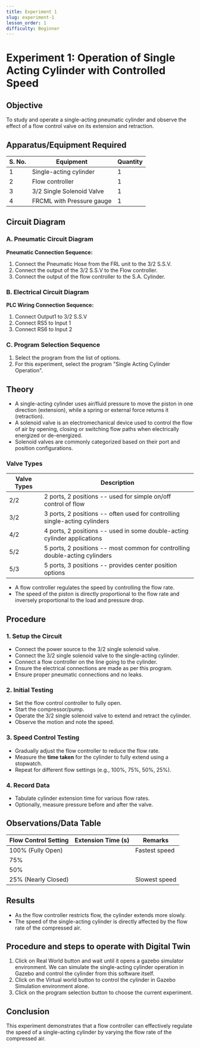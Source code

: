 ```yaml
---
title: Experiment 1
slug: experiment-1
lesson_order: 1
difficulty: Beginner
---
```


# **Experiment 1: Operation of Single Acting Cylinder with Controlled Speed**

## **Objective**

To study and operate a single-acting pneumatic cylinder and observe the effect of a flow control valve on its extension and retraction.

## **Apparatus/Equipment Required**

| S. No. | Equipment | Quantity |
| --- | --- | --- |
| 1 | Single-acting cylinder | 1 |
| 2 | Flow controller | 1 |
| 3 | 3/2 Single Solenoid Valve | 1 |
| 4 | FRCML with Pressure gauge | 1 |

## **Circuit Diagram**

### **A. Pneumatic Circuit Diagram**

**Pneumatic Connection Sequence:**

1. Connect the Pneumatic Hose from the FRL unit to the 3/2 S.S.V.  
2. Connect the output of the 3/2 S.S.V to the Flow controller.  
3. Connect the output of the flow controller to the S.A. Cylinder.

### **B. Electrical Circuit Diagram**

**PLC Wiring Connection Sequence:**

1. Connect Output1 to 3/2 S.S.V  
2. Connect RS5 to Input 1  
3. Connect RS6 to Input 2

### **C. Program Selection Sequence**

1. Select the program from the list of options.  
2. For this experiment, select the program "Single Acting Cylinder Operation".

## **Theory**

- A single-acting cylinder uses air/fluid pressure to move the piston in one direction (extension), while a spring or external force returns it (retraction).
- A solenoid valve is an electromechanical device used to control the flow of air by opening, closing or switching flow paths when electrically energized or de-energized.
- Solenoid valves are commonly categorized based on their port and position configurations.

### **Valve Types**

| Valve Types | Description |
| --- | --- |
| 2/2 | 2 ports, 2 positions \-- used for simple on/off control of flow |
| 3/2 | 3 ports, 2 positions \-- often used for controlling single-acting cylinders |
| 4/2 | 4 ports, 2 positions \-- used in some double-acting cylinder applications |
| 5/2 | 5 ports, 2 positions \-- most common for controlling double-acting cylinders |
| 5/3 | 5 ports, 3 positions \-- provides center position options |

- A flow controller regulates the speed by controlling the flow rate.
- The speed of the piston is directly proportional to the flow rate and inversely proportional to the load and pressure drop.

## **Procedure**

### **1\. Setup the Circuit**

- Connect the power source to the 3/2 single solenoid valve.
- Connect the 3/2 single solenoid valve to the single-acting cylinder.
- Connect a flow controller on the line going to the cylinder.
- Ensure the electrical connections are made as per this program.
- Ensure proper pneumatic connections and no leaks.

### **2\. Initial Testing**

- Set the flow control controller to fully open.
- Start the compressor/pump.
- Operate the 3/2 single solenoid valve to extend and retract the cylinder.
- Observe the motion and note the speed.

### **3\. Speed Control Testing**

- Gradually adjust the flow controller to reduce the flow rate.
- Measure the **time taken** for the cylinder to fully extend using a stopwatch.
- Repeat for different flow settings (e.g., 100%, 75%, 50%, 25%).

### **4\. Record Data**

- Tabulate cylinder extension time for various flow rates.
- Optionally, measure pressure before and after the valve.

## **Observations/Data Table**

| Flow Control Setting | Extension Time (s) | Remarks |
| --- | --- | --- |
| 100% (Fully Open) |  | Fastest speed |
| 75% |  |  |
| 50% |  |  |
| 25% (Nearly Closed) |  | Slowest speed |

## **Results**

- As the flow controller restricts flow, the cylinder extends more slowly.
- The speed of the single-acting cylinder is directly affected by the flow rate of the compressed air.

## **Procedure and steps to operate with Digital Twin**

1. Click on Real World button and wait until it opens a gazebo simulator environment. We can simulate the single-acting cylinder operation in Gazebo and control the cylinder from this software itself.  
2. Click on the Virtual world button to control the cylinder in Gazebo Simulation environment alone.  
3. Click on the program selection button to choose the current experiment.

## **Conclusion**

This experiment demonstrates that a flow controller can effectively regulate the speed of a single-acting cylinder by varying the flow rate of the compressed air.


<!-- UNSUPPORTED_BLOCK:{"id": "CyRZo4NedP", "type": "quiz", "data": {"quiz": "quiz-test-1"}} -->

